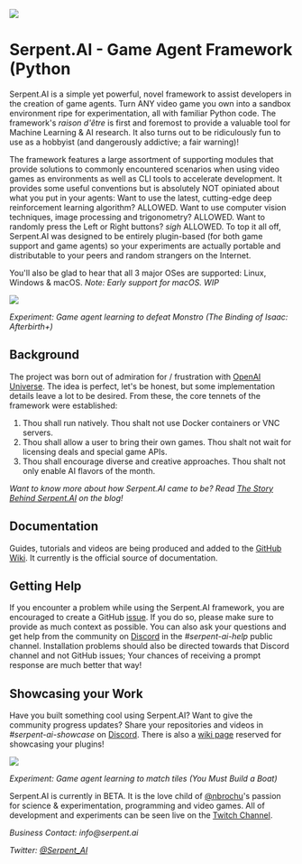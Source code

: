 ![](https://s3.ca-central-1.amazonaws.com/serpent-ai-assets/SerpentFBCover.png)

# Serpent.AI - Game Agent Framework (Python

Serpent.AI is a simple yet powerful, novel framework to assist developers in the creation of game agents. Turn ANY video game you own  into a sandbox environment ripe for experimentation, all with familiar Python code. The framework's _raison d'être_ is first and foremost to provide a valuable tool for Machine Learning & AI research. It also turns out to be ridiculously fun to use as a hobbyist (and dangerously addictive; a fair warning)!

The framework features a large assortment of supporting modules that provide solutions to commonly encountered scenarios when using video games as environments  as well as CLI tools to accelerate development. It provides some useful conventions but is absolutely NOT opiniated about what you put in your agents: Want to use the latest, cutting-edge deep reinforcement learning algorithm? ALLOWED. Want to use computer vision techniques, image processing and trigonometry? ALLOWED. Want to randomly press the Left or Right buttons? _sigh_ ALLOWED. To top it all off, Serpent.AI was designed to be entirely plugin-based (for both game support and game agents) so your experiments are actually portable and distributable to your peers and random strangers on the Internet.

You'll also be glad to hear that all 3 major OSes are supported: Linux, Windows & macOS. *Note: Early support for macOS. WIP*

![](https://s3.ca-central-1.amazonaws.com/serpent-ai-assets/demo_isaac.gif)

_Experiment: Game agent learning to defeat Monstro (The Binding of Isaac: Afterbirth+)_

## Background

The project was born out of admiration for / frustration with [OpenAI Universe](https://github.com/openai/universe). The idea is perfect, let's be honest, but some implementation details leave a lot to be desired. From these, the core tennets of the framework were established:

1. Thou shall run natively. Thou shalt not use Docker containers or VNC servers.
2. Thou shall allow a user to bring their own games. Thou shalt not wait for licensing deals and special game APIs.
3. Thou shall encourage diverse and creative approaches. Thou shalt not only enable AI flavors of the month.

_Want to know more about how Serpent.AI came to be? Read [The Story Behind Serpent.AI](http://blog.serpent.ai/the-story-behind-serpent-ai/) on the blog!_

## Documentation

Guides, tutorials and videos are being produced and added to the [GitHub Wiki](https://github.com/SerpentAI/SerpentAI/wiki). It currently is the official source of documentation.

## Getting Help

If you encounter a problem while using the Serpent.AI framework, you are encouraged to create a GitHub [issue](https://github.com/SerpentAI/SerpentAI/issues/new). If you do so, please make sure to provide as much context as possible. You can also ask your questions and get help from the community on [Discord](https://discord.gg/9D5SuxH) in the *#serpent-ai-help* public channel. Installation problems should also be directed towards that Discord channel and not GitHub issues; Your chances of receiving a prompt response are much better that way!

## Showcasing your Work

Have you built something cool using Serpent.AI? Want to give the community progress updates? Share your repositories and videos in *#serpent-ai-showcase* on [Discord](https://discord.gg/9D5SuxH). There is also a [wiki page](https://github.com/SerpentAI/SerpentAI/wiki/Community-Plugin-Showcase) reserved for showcasing your plugins!

![](https://s3.ca-central-1.amazonaws.com/serpent-ai-assets/demo_ymbab.gif)

_Experiment: Game agent learning to match tiles (You Must Build a Boat)_

Serpent.AI is currently in BETA. It is the love child of [@nbrochu](https://github.com/nbrochu)'s passion for science & experimentation, programming and video games. All of development and experiments can be seen live on the [Twitch Channel](https://www.twitch.tv/serpent_ai).

_Business Contact: info@serpent.ai_

_Twitter: [@Serpent_AI](https://twitter.com/Serpent_AI)_
